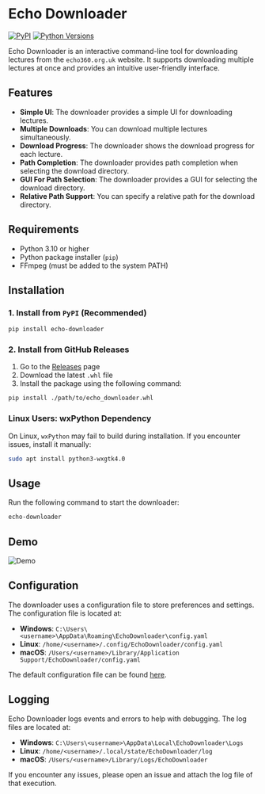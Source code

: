 # Echo Downloader

[![PyPI](https://img.shields.io/pypi/v/echo-downloader)](https://pypi.org/project/echo-downloader/)
[![Python Versions](https://img.shields.io/pypi/pyversions/echo-downloader)](https://pypi.org/project/echo-downloader/)

Echo Downloader is an interactive command-line tool for downloading lectures from the `echo360.org.uk` website.
It supports downloading multiple lectures at once and provides an intuitive user-friendly interface.

## Features

- **Simple UI**: The downloader provides a simple UI for downloading lectures.
- **Multiple Downloads**: You can download multiple lectures simultaneously.
- **Download Progress**: The downloader shows the download progress for each lecture.
- **Path Completion**: The downloader provides path completion when selecting the download directory.
- **GUI For Path Selection**: The downloader provides a GUI for selecting the download directory.
- **Relative Path Support**: You can specify a relative path for the download directory.

## Requirements

- Python 3.10 or higher
- Python package installer (`pip`)
- FFmpeg (must be added to the system PATH)

## Installation

### 1. Install from `PyPI` (Recommended)

```bash
pip install echo-downloader
```

### 2. Install from GitHub Releases

1. Go to the [Releases](https://github.com/anviks/echo-downloader/releases) page
2. Download the latest `.whl` file
3. Install the package using the following command:

```bash
pip install ./path/to/echo_downloader.whl
```

### Linux Users: wxPython Dependency

On Linux, `wxPython` may fail to build during installation. If you encounter issues, install it manually:

```bash
sudo apt install python3-wxgtk4.0
```

## Usage

Run the following command to start the downloader:

```bash
echo-downloader
```

## Demo

![Demo](./assets/demo.gif)

## Configuration

The downloader uses a configuration file to store preferences and settings. The configuration file is located at:

- **Windows**: `C:\Users\<username>\AppData\Roaming\EchoDownloader\config.yaml`
- **Linux**: `/home/<username>/.config/EchoDownloader/config.yaml`
- **macOS**: `/Users/<username>/Library/Application Support/EchoDownloader/config.yaml`

The default configuration file can be found [here](./echo_downloader/config.yaml).

## Logging

Echo Downloader logs events and errors to help with debugging. The log files are located at:

- **Windows**: `C:\Users\<username>\AppData\Local\EchoDownloader\Logs`
- **Linux**: `/home/<username>/.local/state/EchoDownloader/log`
- **macOS**: `/Users/<username>/Library/Logs/EchoDownloader`

If you encounter any issues, please open an issue and attach the log file of that execution.
